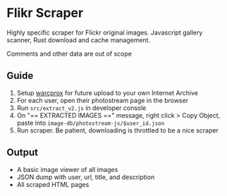 # Flikr Scraper

Highly specific scraper for Flickr original images.
Javascript gallery scanner, Rust download and cache management.

Comments and other data are out of scope

## Guide

1. Setup [warcprox](https://github.com/internetarchive/warcprox) for future upload to your own Internet Archive
2. For each user, open their photostream page in the browser
3. Run `src/extract_v2.js` in developer console
4. On "== EXTRACTED IMAGES ==" message, right click > Copy Object, paste into `image-db/photostream-js/$user_id.json`
5. Run scraper. Be patient, downloading is throttled to be a nice scraper

## Output

* A basic image viewer of all images
* JSON dump with user, url, title, and description
* All scraped HTML pages
